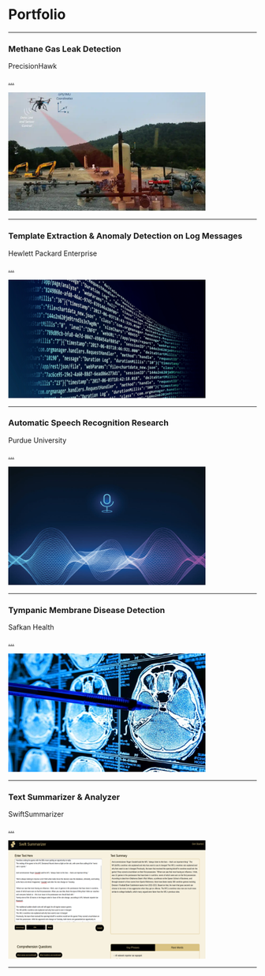 # Portfolio
---

### Methane Gas Leak Detection

PrecisionHawk

[...](/phDesc.md)

[<img src="images/phDet.png?raw=true" width="400" height="240" />](/phDesc.md)


---

### Template Extraction & Anomaly Detection on Log Messages

Hewlett Packard Enterprise

[...](/hpeDesc.md)

[<img src="images/hp_thumbnail.png?raw=true" width="400" height="240" />
](/hpeDesc)

---

### Automatic Speech Recognition Research

Purdue University

[...](/srDesc.md)

[<img src="images/sr_thumbnail.jpg?raw=true" width="400" height="240" />](/srDesc)

---

### Tympanic Membrane Disease Detection

Safkan Health

[...](/safDesc.md)

[<img src="images/saf_thumbnail.jpg?raw=true" width="400" height="240" />](/safDesc)

---

### Text Summarizer & Analyzer

SwiftSummarizer

[...](/ssDesc.md)

[<img src="images/ss_2.png?raw=true" width="400" height="240" />](/ssDesc)


---
